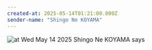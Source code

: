 ```yaml
---
created-at: 2025-05-14T01:21:00.000Z
sender-name: "Shingo Ne KOYAMA"
---
```


![at Wed May 14 2025 Shingo Ne KOYAMA says](./messages/images/IMG-20250514-WA0002.jpg)


